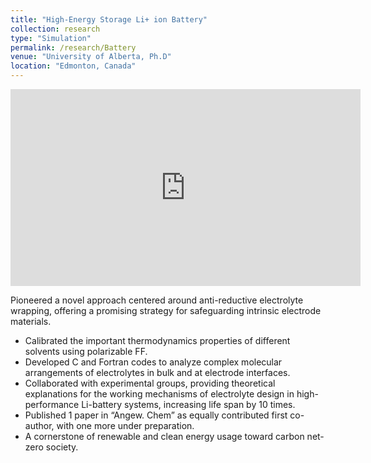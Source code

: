 ```yaml
---
title: "High-Energy Storage Li+ ion Battery"
collection: research
type: "Simulation"
permalink: /research/Battery
venue: "University of Alberta, Ph.D"
location: "Edmonton, Canada"
---
```


<iframe width="560" height="315" src="https://www.youtube.com/embed/kRBhs1e91V4" title="Energy In A Flash" frameborder="0" allow="accelerometer; autoplay; clipboard-write; encrypted-media; gyroscope; picture-in-picture" allowfullscreen></iframe>

Pioneered a novel approach centered around anti-reductive electrolyte wrapping, offering a promising strategy for safeguarding intrinsic electrode materials.   

- Calibrated the important thermodynamics properties of different solvents using polarizable FF.
- Developed C and Fortran codes to analyze complex molecular arrangements of electrolytes in bulk and at electrode interfaces.
- Collaborated with experimental groups, providing theoretical explanations for the working mechanisms of electrolyte design in high-performance Li-battery systems, increasing life span by 10 times.
- Published 1 paper in “Angew. Chem” as equally contributed first co-author, with one more under preparation.
- A cornerstone of renewable and clean energy usage toward carbon net-zero society.

